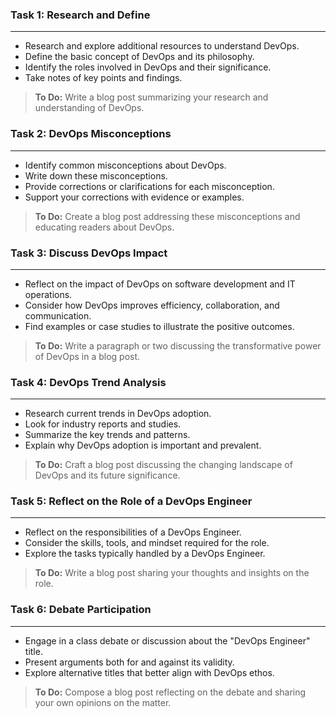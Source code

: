 ### Task 1: Research and Define
---
- Research and explore additional resources to understand DevOps.
- Define the basic concept of DevOps and its philosophy.
- Identify the roles involved in DevOps and their significance.
- Take notes of key points and findings.

> **To Do:** Write a blog post summarizing your research and understanding of DevOps.

### Task 2: DevOps Misconceptions
---
- Identify common misconceptions about DevOps.
- Write down these misconceptions.
- Provide corrections or clarifications for each misconception.
- Support your corrections with evidence or examples.

> **To Do:** Create a blog post addressing these misconceptions and educating readers about DevOps.

### Task 3: Discuss DevOps Impact
---
- Reflect on the impact of DevOps on software development and IT operations.
- Consider how DevOps improves efficiency, collaboration, and communication.
- Find examples or case studies to illustrate the positive outcomes.

> **To Do:** Write a paragraph or two discussing the transformative power of DevOps in a blog post.

### Task 4: DevOps Trend Analysis
---
- Research current trends in DevOps adoption.
- Look for industry reports and studies.
- Summarize the key trends and patterns.
- Explain why DevOps adoption is important and prevalent.

> **To Do:** Craft a blog post discussing the changing landscape of DevOps and its future significance.

### Task 5: Reflect on the Role of a DevOps Engineer
---
- Reflect on the responsibilities of a DevOps Engineer.
- Consider the skills, tools, and mindset required for the role.
- Explore the tasks typically handled by a DevOps Engineer.

> **To Do:** Write a blog post sharing your thoughts and insights on the role.

### Task 6: Debate Participation
---
- Engage in a class debate or discussion about the "DevOps Engineer" title.
- Present arguments both for and against its validity.
- Explore alternative titles that better align with DevOps ethos.

> **To Do:** Compose a blog post reflecting on the debate and sharing your own opinions on the matter.
